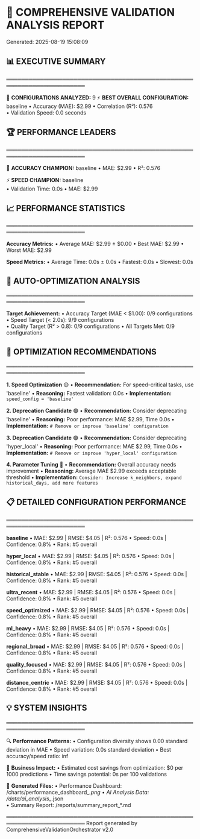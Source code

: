 
# 🚀 COMPREHENSIVE VALIDATION ANALYSIS REPORT
Generated: 2025-08-19 15:08:09

## 📊 EXECUTIVE SUMMARY
═══════════════════════════════════════════════════════════════════════

🎯 **CONFIGURATIONS ANALYZED:** 9
⚡ **BEST OVERALL CONFIGURATION:** baseline
   • Accuracy (MAE): $2.99
   • Correlation (R²): 0.576  
   • Validation Speed: 0.0 seconds

## 🏆 PERFORMANCE LEADERS
═══════════════════════════════════════════════════════════════════════

🎯 **ACCURACY CHAMPION:** baseline
   • MAE: $2.99
   • R²: 0.576

⚡ **SPEED CHAMPION:** baseline  
   • Validation Time: 0.0s
   • MAE: $2.99

## 📈 PERFORMANCE STATISTICS
═══════════════════════════════════════════════════════════════════════

**Accuracy Metrics:**
   • Average MAE: $2.99 ± $0.00
   • Best MAE: $2.99
   • Worst MAE: $2.99

**Speed Metrics:**
   • Average Time: 0.0s ± 0.0s
   • Fastest: 0.0s
   • Slowest: 0.0s

## 🔧 AUTO-OPTIMIZATION ANALYSIS
═══════════════════════════════════════════════════════════════════════

**Target Achievement:**
   • Accuracy Target (MAE < $1.00): 0/9 configurations
   • Speed Target (< 2.0s): 9/9 configurations  
   • Quality Target (R² > 0.8): 0/9 configurations
   • All Targets Met: 0/9 configurations

## 🚀 OPTIMIZATION RECOMMENDATIONS
═══════════════════════════════════════════════════════════════════════

**1. Speed Optimization** 🟡
   • **Recommendation:** For speed-critical tasks, use 'baseline'
   • **Reasoning:** Fastest validation: 0.0s
   • **Implementation:** `speed_config = 'baseline'`

**2. Deprecation Candidate** 🟢
   • **Recommendation:** Consider deprecating 'baseline'
   • **Reasoning:** Poor performance: MAE $2.99, Time 0.0s
   • **Implementation:** `# Remove or improve 'baseline' configuration`

**3. Deprecation Candidate** 🟢
   • **Recommendation:** Consider deprecating 'hyper_local'
   • **Reasoning:** Poor performance: MAE $2.99, Time 0.0s
   • **Implementation:** `# Remove or improve 'hyper_local' configuration`

**4. Parameter Tuning** 🔴
   • **Recommendation:** Overall accuracy needs improvement
   • **Reasoning:** Average MAE $2.99 exceeds acceptable threshold
   • **Implementation:** `Consider: Increase k_neighbors, expand historical_days, add more features`


## 📋 DETAILED CONFIGURATION PERFORMANCE
═══════════════════════════════════════════════════════════════════════


**baseline**
   • MAE: $2.99 | RMSE: $4.05 | R²: 0.576
   • Speed: 0.0s | Confidence: 0.8%
   • Rank: #5 overall

**hyper_local**
   • MAE: $2.99 | RMSE: $4.05 | R²: 0.576
   • Speed: 0.0s | Confidence: 0.8%
   • Rank: #5 overall

**historical_stable**
   • MAE: $2.99 | RMSE: $4.05 | R²: 0.576
   • Speed: 0.0s | Confidence: 0.8%
   • Rank: #5 overall

**ultra_recent**
   • MAE: $2.99 | RMSE: $4.05 | R²: 0.576
   • Speed: 0.0s | Confidence: 0.8%
   • Rank: #5 overall

**speed_optimized**
   • MAE: $2.99 | RMSE: $4.05 | R²: 0.576
   • Speed: 0.0s | Confidence: 0.8%
   • Rank: #5 overall

**ml_heavy**
   • MAE: $2.99 | RMSE: $4.05 | R²: 0.576
   • Speed: 0.0s | Confidence: 0.8%
   • Rank: #5 overall

**regional_broad**
   • MAE: $2.99 | RMSE: $4.05 | R²: 0.576
   • Speed: 0.0s | Confidence: 0.8%
   • Rank: #5 overall

**quality_focused**
   • MAE: $2.99 | RMSE: $4.05 | R²: 0.576
   • Speed: 0.0s | Confidence: 0.8%
   • Rank: #5 overall

**distance_centric**
   • MAE: $2.99 | RMSE: $4.05 | R²: 0.576
   • Speed: 0.0s | Confidence: 0.8%
   • Rank: #5 overall


## 💡 SYSTEM INSIGHTS
═══════════════════════════════════════════════════════════════════════

🔍 **Performance Patterns:**
   • Configuration diversity shows 0.00 standard deviation in MAE
   • Speed variation: 0.0s standard deviation
   • Best accuracy/speed ratio: inf

🎯 **Business Impact:**
   • Estimated cost savings from optimization: $0 per 1000 predictions
   • Time savings potential: 0s per 100 validations

📁 **Generated Files:**
   • Performance Dashboard: /charts/performance_dashboard_*.png
   • AI Analysis Data: /data/ai_analysis_*.json  
   • Summary Report: /reports/summary_report_*.md

═══════════════════════════════════════════════════════════════════════
Report generated by ComprehensiveValidationOrchestrator v2.0
